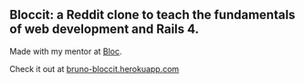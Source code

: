 ## Bloccit: a Reddit clone to teach the fundamentals of web development and Rails 4.

Made with my mentor at [Bloc](http://bloc.io).

Check it out at [bruno-bloccit.herokuapp.com](http://bruno-bloccit.herokuapp.com/)